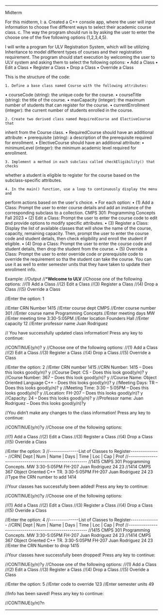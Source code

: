 ---------------------------------------------------------------------------------------------------------------------------------------------------------------
Midterm

For this midterm, I:
a. Created a C++ console app, where the user will input information to choose five different ways to select their academic course class.
c. The way the program should run is by asking the user to enter the choose one of the five following options (1,2,3,4,5). 

I will write a program for ULV Registration System, which will
be utilizing Inheritance to model different types of courses and their registration
requirement. The program should start execution by welcoming the user to ULV
system and asking them to select the following options:
• Add a Class
• Edit a Class
• Register a Class
• Drop a Class
• Override a Class

This is the structure of the code:

    1. Define a base class named Course with the following attributes:
• courseCode (string): the unique code for the course.
• courseTitle (string): the title of the course.
• maxCapacity (integer): the maximum number of students that can
register for the course.
• currentEnrollment (integer): the current number of students
enrolled in the course.

    2. Create two derived class named RequiredCourse and ElectiveCourse that
inherit from the Course class.
• RequiredCourse should have an additional attribute:
• prerequisite (string): a description of the prerequisite required
for enrollment.
• ElectiveCourse should have an additional attribute:
• minimumLevel (integer): the minimum academic level
required for enrollment.

    3. Implement a method in each subclass called checkEligibility() that checks
whether a student is eligible to register for the course based on the
subclass-specific attributes.

    4. In the main() function, use a loop to continuously display the menu and
perform actions based on the user's choice.
• For each option:
        • (1) Add a Class: Prompt the user to enter course details and
add an instance of the corresponding subclass to a collection.
CMPS 301: Programming Concepts Fall 2023
        • (2) Edit a Class: Prompt the user to enter the course code to
edit and provide options to modify specific attributes.
        • (3) Register a Class: Display the list of available classes that will
show the name of the course, capacity, remaining capacity.
Then, prompt the user to enter the course code and student
details, then check eligibility and enroll the student if eligible.
        • (4) Drop a Class: Prompt the user to enter the course code and
student details, then drop the student from the course.
        • (5) Override a Class: Prompt the user to enter override code or
prerequisite code to override the requirement so tha the
student can take the course. You can use it as well to enter
semester units that they have taken to update their
enrollment info.

Example: 
//Output
//***************************Welcome to ULV**************************
//Choose one of the following options:
//(1) Add a Class
//(2) Edit a Class
//(3) Register a Class
//(4) Drop a Class
//(5) Override a Class

//Enter the option: 1

//Enter CRN Number 1415
//Enter course dept CMPS
//Enter course number 301
//Enter course name Programming Concepts
//Enter meeting days MW
//Enter meeting time 3:30-5:05PM
//Enter location Founders Hall
//Enter capacity 12
//Enter professor name Juan Rodriguez

// You have successfully updated class information! Press any key to continue: 

//CONTINUE(y/n)? y
//Choose one of the following options:
//(1) Add a Class
//(2) Edit a Class
//(3) Register a Class
//(4) Drop a Class
//(5) Override a Class

//Enter the option: 2
//Enter CRN number 1415
//CRN Number: 1415 – Does this looks good(y/n)? y
//Course Dept: CS - Does this look good(y/n)? y
//Course Number: 367 – Does this look good(y/n)? y
//Course Name: Object Oriented Language C++ - Does this looks good(y/n)? y
//Meeting Days: TR – Does this looks good(y/n)? y
//Meeting Time: 3:30 – 5:05PM – Does this looks good(y/n)? y
//Location: FH-207 – Does this looks good(y/n)? y
//Capacity: 24 – Does this looks good(y/n)? y
//Professor name: Juan Rodriguez – Does this looks good(y/n)?y

//You didn’t make any changes to the class information! Press any key to continue:

//CONTINUE(y/n)?y
//Choose one of the following options:

//(1) Add a Class
//(2) Edit a Class
//(3) Register a Class
//(4) Drop a Class
//(5) Overide a Class

//Enter the option: 3
//---------------List of Classes to Register---------------
//CRN| Dept | Num | Name | Days | Time | Loc | Cap | Prof
//---------------------------------------------------------
//1415 CMPS 301 Programming Concepts. MW 3:30-5:05PM FH-207 Juan Rodriguez 24 23
//1414 CMPS 367 Object Oriented C++ TR. 3:30-5:05PM FH-207 Juan Rodriguez 24 23
//Type the CRN number to add 1414

//Your classes has successfully been added! Press any key to continue:

//CONTINUE(y/n)?y
//Choose one of the following options:

//(1) Add a Class
//(2) Edit a Class
//(3) Register a Class
//(4) Drop a Class
//(5) Overide a Class

//Enter the option: 4
//---------------List of Classes to Register---------------
//CRN| Dept | Num | Name | Days | Time | Loc | Cap | Prof
//---------------------------------------------------------
//1415 CMPS 301 Programming Concepts. MW 3:30-5:05PM FH-207 Juan Rodriguez 24 23
//1414 CMPS 367 Object Oriented C++ TR. 3:30-5:05PM FH-207 Juan Rodriguez 24 23
//Enter the CRN Number to drop 1415

//Your classes have successfully been dropped! Press any key to continue:

//CONTINUE(y/n)?y
//Choose one of the following options:
//(1) Add a Class
//(2) Edit a Class
//(3) Register a Class
//(4) Drop a Class
//(5) Overide a Class

//Enter the option: 5
//Enter code to override 123
//Enter semester units 49

//Info has been saved! Press any key to continue:

//CONTINUE(y/n)?n

-----------------------------------------------------------------------------------------------------------------------------------


